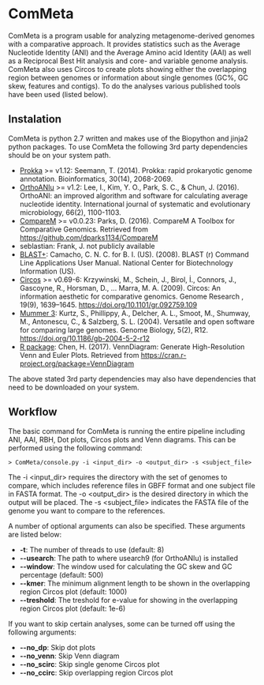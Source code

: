 # ComMeta
ComMeta is a program usable for analyzing metagenome-derived genomes with a comparative approach. It provides statistics such as the Average Nucleotide Identity (ANI) and the Average Amino acid Identity (AAI) as well as a Reciprocal Best Hit analysis and core- and variable genome analysis. ComMeta also uses Circos to create plots showing either the overlapping region between genomes or information about single genomes (GC%, GC skew, features and contigs). To do the analyses various published tools have been used (listed below).

## Instalation
ComMeta is python 2.7 written and makes use of the Biopython and jinja2 python packages. To use ComMeta the following 3rd party dependencies should be on your system path.

- [Prokka](https://github.com/tseemann/prokka) >= v1.12: Seemann, T. (2014). Prokka: rapid prokaryotic genome annotation. Bioinformatics, 30(14), 2068-2069. 
- [OrthoANIu](https://www.ezbiocloud.net/tools/orthoani) >= v1.2: Lee, I., Kim, Y. O., Park, S. C., & Chun, J. (2016). OrthoANI: an improved algorithm and software for calculating average nucleotide identity. International journal of systematic and evolutionary microbiology, 66(2), 1100-1103.
- [CompareM](https://github.com/dparks1134/CompareM) >= v0.0.23: Parks, D. (2016). CompareM A Toolbox for Comparative Genomics. Retrieved from https://github.com/dparks1134/CompareM
- seblastian: Frank, J. not publicly available
- [BLAST+](https://www.ncbi.nlm.nih.gov/books/NBK279690/): Camacho, C. N. C. for B. I. (US). (2008). BLAST (r) Command Line Applications User Manual. National Center for Biotechnology Information (US).
- [Circos](http://circos.ca/software/download/circos/) >= v0.69-6: Krzywinski, M., Schein, J., Birol, İ., Connors, J., Gascoyne, R., Horsman, D., … Marra, M. A. (2009). Circos: An information aesthetic for comparative genomics. Genome Research , 19(9), 1639–1645. https://doi.org/10.1101/gr.092759.109
- [Mummer 3](https://sourceforge.net/projects/mummer/files/): Kurtz, S., Phillippy, A., Delcher, A. L., Smoot, M., Shumway, M., Antonescu, C., & Salzberg, S. L. (2004). Versatile and open software for comparing large genomes. Genome Biology, 5(2), R12. https://doi.org/10.1186/gb-2004-5-2-r12
- [R package](https://cran.r-project.org/web/packages/VennDiagram/VennDiagram.pdf): Chen, H. (2017). VennDiagram: Generate High-Resolution Venn and Euler Plots. Retrieved from https://cran.r-project.org/package=VennDiagram

The above stated 3rd party dependencies may also have dependencies that need to be downloaded on your system.

## Workflow

The basic command for ComMeta is running the entire pipeline including ANI, AAI, RBH, Dot plots, Circos plots and Venn diagrams. This can be performed using the following command:

```> ComMeta/console.py -i <input_dir> -o <output_dir> -s <subject_file>```

The -i <input_dir> requires the directory with the set of genomes to compare, which includes reference files in GBFF format and one subject file in FASTA format. The -o <output_dir> is the desired directory in which the output will be placed. The -s <subject_file> indicates the FASTA file of the genome you want to compare to the references.

A number of optional arguments can also be specified. These arguments are listed below:

- __-t__: The number of threads to use (default: 8)
- __--usearch__: The path to where usearch9 (for OrthoANIu) is installed
- __--window__: The window used for calculating the GC skew and GC percentage (default: 500)
- __--kmer__: The minimum alignment length to be shown in the overlapping region Circos plot (default: 1000)
- __--treshold__: The treshold for e-value for showing in the overlapping region Circos plot (default: 1e-6)

If you want to skip certain analyses, some can be turned off using the following arguments:

- __--no_dp__: Skip dot plots
- __--no_venn__: Skip Venn diagram
- __--no_scirc__: Skip single genome Circos plot
- __--no_ccirc__: Skip overlapping region Circos plot


